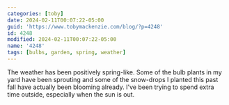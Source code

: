 ```yaml
---
categories: [toby]
date: 2024-02-11T00:07:22-05:00
guid: 'https://www.tobymackenzie.com/blog/?p=4248'
id: 4248
modified: 2024-02-11T00:07:22-05:00
name: '4248'
tags: [bulbs, garden, spring, weather]
---
```


The weather has been positively spring-like.  Some of the bulb plants in my yard have been sprouting and some of the snow-drops I planted this past fall have actually been blooming already.  I've been trying to spend extra time outside, especially when the sun is out.
